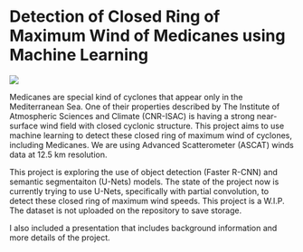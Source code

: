 # Detection of Closed Ring of Maximum Wind of Medicanes using Machine Learning

<a target="_blank" href="https://cookiecutter-data-science.drivendata.org/">
    <img src="https://img.shields.io/badge/CCDS-Project%20template-328F97?logo=cookiecutter" />
</a>

Medicanes are special kind of cyclones that appear only in the Mediterranean Sea. One of their properties described by The Institute of Atmospheric Sciences and Climate (CNR-ISAC) is having a strong near-surface wind field with closed cyclonic structure. This project aims to use machine learning to detect these closed ring of maximum wind of cyclones, including Medicanes. We are using Advanced Scatterometer (ASCAT) winds data at 12.5 km resolution.

This project is exploring the use of object detection (Faster R-CNN) and semantic segmentaiton (U-Nets) models. The state of the project now is currently trying to use U-Nets, specifically with partial convolution, to detect these closed ring of maximum wind speeds. This project is a W.I.P. The dataset is not uploaded on the repository to save storage.

I also included a presentation that includes background information and more details of the project.
